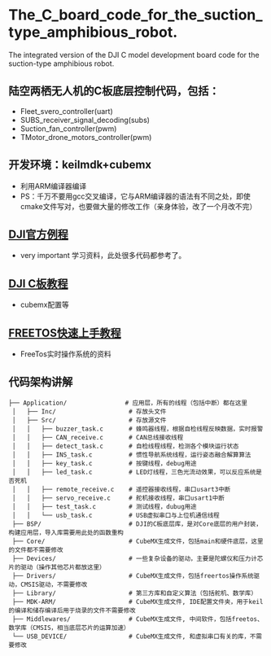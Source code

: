 # The_C_board_code_for_the_suction_type_amphibious_robot.
The integrated version of the DJI C model development board code for the suction-type amphibious robot.
## 陆空两栖无人机的C板底层控制代码，包括：
- Fleet_svero_controller(uart)
- SUBS_receiver_signal_decoding(subs)
- Suction_fan_controller(pwm)
- TMotor_drone_motors_controller(pwm)
## 开发环境：keilmdk+cubemx
- 利用ARM编译器编译
- PS：千万不要用gcc交叉编译，它与ARM编译器的语法有不同之处，即使cmake文件写对，也要做大量的修改工作（亲身体验，改了一个月改不完）
## [DJI官方例程](https://github.com/RoboMaster/Development-Board-C-Examples)
- very important 学习资料，此处很多代码都参考了。
## [DJI C板教程](https://github.com/FOCUSDrone/C_code_amphibious_robot/blob/main/RoboMaster%E5%BC%80%E5%8F%91%E6%9D%BFC%E5%9E%8B%E5%B5%8C%E5%85%A5%E5%BC%8F%E8%BD%AF%E4%BB%B6%E6%95%99%E7%A8%8B%E6%96%87%E6%A1%A3.pdf)
- cubemx配置等
## [FREETOS快速上手教程](https://github.com/FOCUSDrone/C_code_amphibious_robot/blob/main/FreeRTOS%E5%AE%8C%E5%85%A8%E5%BC%80%E5%8F%91%E6%89%8B%E5%86%8C%E4%B9%8B%E4%B8%8A%E5%86%8C_%E5%BF%AB%E9%80%9F%E5%85%A5%E9%97%A8.pdf)
- FreeTos实时操作系统的资料


## 代码架构讲解
```
├── Application/                # 应用层，所有的线程（包括中断）都在这里
 │   ├── Inc/                    # 存放头文件
 │   ├── Src/                    # 存放源文件
 │   │   ├── buzzer_task.c       # 蜂鸣器线程，根据自检线程反映数据，实时报警
 │   │   ├── CAN_receive.c       # CAN总线接收线程
 │   │   ├── detect_task.c       # 自检线程线程，检测各个模块运行状态
 │   │   ├── INS_task.c          # 惯性导航系统线程，运行姿态融合解算算法
 │   │   ├── key_task.c          # 按键线程，debug用途
 │   │   ├── led_task.c          # LED灯线程，三色光流动效果，可以反应系统是否死机
 │   │   ├── remote_receive.c    # 遥控器接收线程，串口usart3中断
 │   │   ├── servo_receive.c     # 舵机接收线程，串口usart1中断
 │   │   ├── test_task.c         # 测试线程，dubug用途
 │   │   └── usb_task.c          # USB虚拟串口与上位机通信线程
 ├── BSP/                        # DJI的C板底层库，是对Core底层的用户封装，构建应用层，导入库需要用此处的函数重构
 ├── Core/                       # CubeMX生成文件，包括main和硬件底层，这里的文件都不需要修改
 ├── Devices/                    # 一些复杂设备的驱动，主要是陀螺仪和压力计芯片的驱动（操作其他芯片都放这里）
 ├── Drivers/                    # CubeMX生成文件，包括freertos操作系统驱动，CMSIS驱动，不需要修改
 ├── Library/                    # 第三方库和自定义算法（包括舵机、数学库）
 ├── MDK-ARM/                    # CubeMX生成文件, IDE配置文件夹，用于keil的编译和储存编译后用于烧录的文件不需要修改
 ├── Middlewares/                # CubeMX生成文件, 中间软件，包括freetos、数学库（CMSIS，相当底层芯片的运算加速）
 └── USB_DEVICE/                 # CubeMX生成文件, 和虚拟串口有关的库，不需要修改
```



